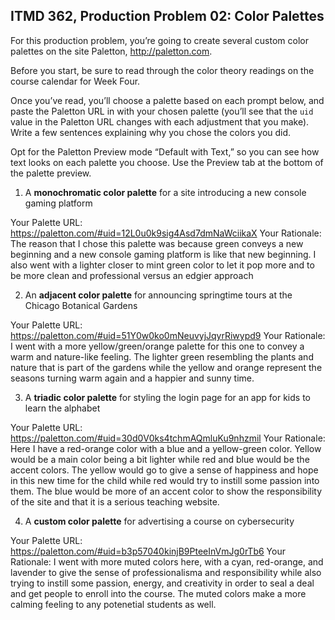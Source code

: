 ## ITMD 362, Production Problem 02: Color Palettes

For this production problem, you’re going to create several custom color palettes on the site
Paletton, http://paletton.com.

Before you start, be sure to read through the color theory readings on the course calendar for Week
Four.

Once you’ve read, you’ll choose a palette based on each prompt below, and paste the Paletton URL in
with your chosen palette (you’ll see that the `uid` value in the Paletton URL changes with each
adjustment that you make). Write a few sentences explaining why you chose the colors you did.

Opt for the Paletton Preview mode “Default with Text,” so you can see how text looks on each palette
you choose. Use the Preview tab at the bottom of the palette preview.

1. A **monochromatic color palette** for a site introducing a new console gaming platform

Your Palette URL: https://paletton.com/#uid=12L0u0k9sig4Asd7dmNaWciikaX
Your Rationale: The reason that I chose this palette was because green conveys a new beginning and a new console 
gaming platform is like that new beginning. I also went with a lighter closer to mint green color to let it pop more 
and to be more clean and professional versus an edgier approach

2. An **adjacent color palette** for announcing springtime tours at the Chicago Botanical Gardens

Your Palette URL: https://paletton.com/#uid=51Y0w0ko0mNeuvyjJqyrRiwypd9
Your Rationale: I went with a more yellow/green/orange palette for this one to convey a warm and nature-like feeling.
The lighter green resembling the plants and nature that is part of the gardens while the yellow and orange represent
the seasons turning warm again and a happier and sunny time.

3. A **triadic color palette** for styling the login page for an app for kids to learn the alphabet

Your Palette URL: https://paletton.com/#uid=30d0V0ks4tchmAQmluKu9nhzmil
Your Rationale: Here I have a red-orange color with a blue and a yellow-green color. Yellow would be a main color 
being a bit lighter while red and blue would be the accent colors. The yellow would go to give a sense of happiness 
and hope in this new time for the child while red would try to instill some passion into them. The blue would be more 
of an accent color to show the responsibility of the site and that it is a serious teaching website.

4. A **custom color palette** for advertising a course on cybersecurity

Your Palette URL: https://paletton.com/#uid=b3p57040kinjB9PteeInVmJg0rTb6
Your Rationale: I went with more muted colors here, with a cyan, red-orange, and lavender to give the sense of 
professionalisma and responsibility while also trying to instill some passion, energy, and creativity in order to seal 
a deal and get people to enroll into the course. The muted colors make a more calming feeling to any potenetial 
students as well.
